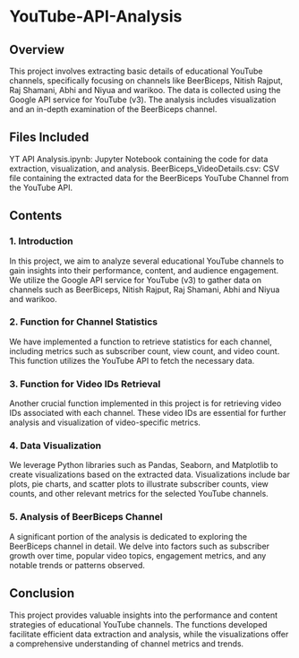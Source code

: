 # YouTube-API-Analysis

## Overview
This project involves extracting basic details of educational YouTube channels, specifically focusing on channels like BeerBiceps, Nitish Rajput, Raj Shamani, Abhi and Niyua and warikoo. The data is collected using the Google API service for YouTube (v3). The analysis includes visualization and an in-depth examination of the BeerBiceps channel.

## Files Included
YT API Analysis.ipynb: Jupyter Notebook containing the code for data extraction, visualization, and analysis. BeerBiceps_VideoDetails.csv: CSV file containing the extracted data for the BeerBiceps YouTube Channel from the YouTube API.

## Contents
### 1. Introduction
In this project, we aim to analyze several educational YouTube channels to gain insights into their performance, content, and audience engagement. We utilize the Google API service for YouTube (v3) to gather data on channels such as BeerBiceps, Nitish Rajput, Raj Shamani, Abhi and Niyua and warikoo.

### 2. Function for Channel Statistics
We have implemented a function to retrieve statistics for each channel, including metrics such as subscriber count, view count, and video count. This function utilizes the YouTube API to fetch the necessary data.

### 3. Function for Video IDs Retrieval
Another crucial function implemented in this project is for retrieving video IDs associated with each channel. These video IDs are essential for further analysis and visualization of video-specific metrics.

### 4. Data Visualization
We leverage Python libraries such as Pandas, Seaborn, and Matplotlib to create visualizations based on the extracted data. Visualizations include bar plots, pie charts, and scatter plots to illustrate subscriber counts, view counts, and other relevant metrics for the selected YouTube channels.

### 5. Analysis of BeerBiceps Channel
A significant portion of the analysis is dedicated to exploring the BeerBiceps channel in detail. We delve into factors such as subscriber growth over time, popular video topics, engagement metrics, and any notable trends or patterns observed.

## Conclusion
This project provides valuable insights into the performance and content strategies of educational YouTube channels. The functions developed facilitate efficient data extraction and analysis, while the visualizations offer a comprehensive understanding of channel metrics and trends.

